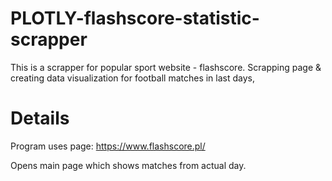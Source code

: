 # PLOTLY-flashscore-statistic-scrapper
This is a scrapper for popular sport website - flashscore. Scrapping page &amp; creating data visualization for football matches in last days,

# Details

Program uses page: 
https://www.flashscore.pl/

Opens main page which shows matches from actual day.
